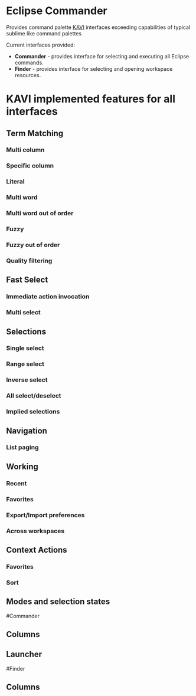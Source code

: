 # Eclipse Commander
Provides command palette [KAVI](https://github.com/dakaraphi/kavi) interfaces exceeding capabilities of typical sublime like command palettes

Current interfaces provided:
 * **Commander** - provides interface for selecting and executing all Eclipse commands.
 * **Finder** - provides interface for selecting and opening workspace resources.
 
# KAVI implemented features for all interfaces 
 
## Term Matching

### Multi column
### Specific column
### Literal 
### Multi word
### Multi word out of order
### Fuzzy 
### Fuzzy out of order
### Quality filtering

## Fast Select
### Immediate action invocation
### Multi select

## Selections
### Single select
### Range select
### Inverse select
### All select/deselect
### Implied selections

## Navigation
### List paging

## Working
### Recent
### Favorites
### Export/Import preferences
### Across workspaces

## Context Actions
### Favorites
### Sort

## Modes and selection states

#Commander
## Columns
## Launcher
#Finder
## Columns
##
